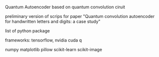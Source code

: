 Quantum Autoencoder based on quantum convolution ciruit

preliminary version of scrips for paper "Quantum convolution autoencoder for handwritten letters and digits: a case study"

list of python package

frameworks: tensorflow, nvidia cuda q

numpy
matplotlib
pillow
scikit-learn
scikit-image
